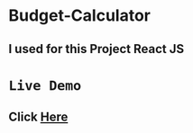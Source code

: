 # Budget-Calculator
## I used for this Project React JS
# `Live Demo`
## Click [Here](https://budget-calculator-with-react.netlify.app/)
